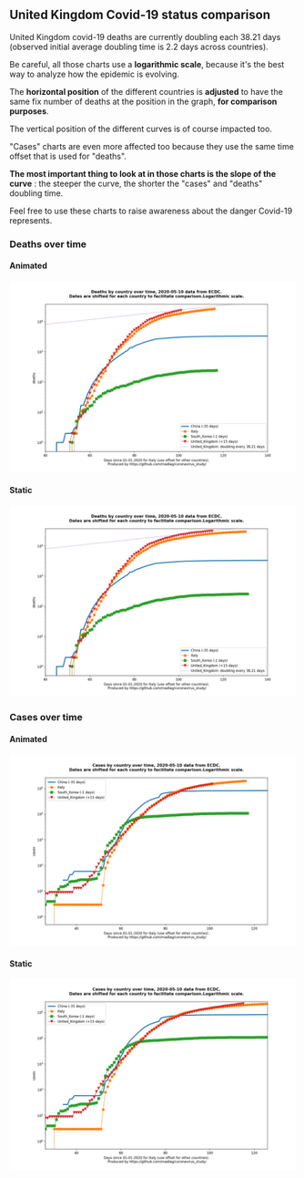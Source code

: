 ## United Kingdom Covid-19 status comparison 

United Kingdom covid-19 deaths are currently doubling each 38.21 days (observed initial average doubling time is 2.2 days across countries).



Be careful, all those charts use a **logarithmic scale**, because it's the best way to analyze how the epidemic is evolving.
 
The **horizontal position** of the different countries is **adjusted** to have the same fix number of deaths at the position in the graph, **for comparison purposes**.

The vertical position of the different curves is of course impacted too.

"Cases" charts are even more affected too because they use the same time offset that is used for "deaths".

**The most important thing to look at in those charts is the slope of the curve** : the steeper the curve, the shorter the "cases" and "deaths" doubling time.

Feel free to use these charts to raise awareness about the danger Covid-19 represents. 


 
### Deaths over time
 
#### Animated
![United Kingdom covid-19 deaths animated chart](https://raw.githubusercontent.com/madlag/coronavirus_study/master/notebooks/graphs/2020-05-10/countries/United_Kingdom/2020-05-10_United_Kingdom_deaths.gif "United Kingdom covid-19 deaths animated chart")   
 
#### Static
![United Kingdom covid-19 deaths static chart](https://raw.githubusercontent.com/madlag/coronavirus_study/master/notebooks/graphs/2020-05-10/countries/United_Kingdom/2020-05-10_United_Kingdom_deaths.png "United Kingdom covid-19 deaths static chart")   

 
### Cases over time
 
#### Animated
![United Kingdom covid-19 cases animated chart](https://raw.githubusercontent.com/madlag/coronavirus_study/master/notebooks/graphs/2020-05-10/countries/United_Kingdom/2020-05-10_United_Kingdom_cases.gif "United Kingdom covid-19 cases animated chart")   
 
#### Static
![United Kingdom covid-19 cases static chart](https://raw.githubusercontent.com/madlag/coronavirus_study/master/notebooks/graphs/2020-05-10/countries/United_Kingdom/2020-05-10_United_Kingdom_cases.png "United Kingdom covid-19 cases static chart")   

